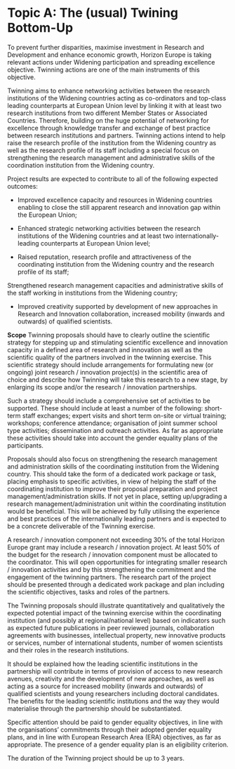 # Topic A: The (usual) Twining Bottom-Up

To prevent further disparities, maximise investment in Research and Development and
enhance economic growth, Horizon Europe is taking relevant actions under Widening
participation and spreading excellence objective. Twinning actions are one of the main
instruments of this objective.

Twinning aims to enhance networking activities between the research institutions of the
Widening countries acting as co-ordinators and top-class leading counterparts at European
Union level by linking it with at least two research institutions from two different Member
States or Associated Countries. Therefore, building on the huge potential of networking for
excellence through knowledge transfer and exchange of best practice between research
institutions and partners. Twinning actions intend to help raise the research profile of the
institution from the Widening country as well as the research profile of its staff including a
special focus on strengthening the research management and administrative skills of the
coordination institution from the Widening country.

Project results are expected to contribute to all of the following expected outcomes:

* Improved excellence capacity and resources in Widening countries enabling to close the
still apparent research and innovation gap within the European Union;

* Enhanced strategic networking activities between the research institutions of the
Widening countries and at least two internationally-leading counterparts at European
Union level;

* Raised reputation, research profile and attractiveness of the coordinating institution from
the Widening country and the research profile of its staff;

Strengthened research management capacities and administrative skills of the staff
working in institutions from the Widening country;

* Improved creativity supported by development of new approaches in Research and
Innovation collaboration, increased mobility (inwards and outwards) of qualified
scientists.

**Scope** Twinning proposals should have to clearly outline the scientific strategy for stepping
up and stimulating scientific excellence and innovation capacity in a defined area of research
and innovation as well as the scientific quality of the partners involved in the twinning
exercise. This scientific strategy should include arrangements for formulating new (or
ongoing) joint research / innovation project(s) in the scientific area of choice and describe
how Twinning will take this research to a new stage, by enlarging its scope and/or the
research / innovation partnerships.

Such a strategy should include a comprehensive set of activities to be supported. These should
include at least a number of the following: short-term staff exchanges; expert visits and short
term on-site or virtual training; workshops; conference attendance; organisation of joint
summer school type activities; dissemination and outreach activities. As far as appropriate
these activities should take into account the gender equality plans of the participants.

Proposals should also focus on strengthening the research management and administration
skills of the coordinating institution from the Widening country. This should take the form of
a dedicated work package or task, placing emphasis to specific activities, in view of helping
the staff of the coordinating institution to improve their proposal preparation and project
management/administration skills. If not yet in place, setting up/upgrading a research
management/administration unit within the coordinating institution would be beneficial. This
will be achieved by fully utilising the experience and best practices of the internationally
leading partners and is expected to be a concrete deliverable of the Twinning exercise.

A research / innovation component not exceeding 30% of the total Horizon Europe grant may
include a research / innovation project. At least 50% of the budget for the research /
innovation component must be allocated to the coordinator. This will open opportunities for
integrating smaller research / innovation activities and by this strengthening the commitment
and the engagement of the twinning partners. The research part of the project should be
presented through a dedicated work package and plan including the scientific objectives, tasks
and roles of the partners.

The Twinning proposals should illustrate quantitatively and qualitatively the expected
potential impact of the twinning exercise within the coordinating institution (and possibly at
regional/national level) based on indicators such as expected future publications in peer
reviewed journals, collaboration agreements with businesses, intellectual property, new
innovative products or services, number of international students, number of women scientists
and their roles in the research institutions.

It should be explained how the leading scientific institutions in the partnership will contribute
in terms of provision of access to new research avenues, creativity and the development of
new approaches, as well as acting as a source for increased mobility (inwards and outwards)
of qualified scientists and young researchers including doctoral candidates. The benefits for
the leading scientific institutions and the way they would materialise through the partnership
should be substantiated.

Specific attention should be paid to gender equality objectives, in line with the organisations’
commitments through their adopted gender equality plans, and in line with European
Research Area (ERA) objectives, as far as appropriate. The presence of a gender equality plan
is an eligibility criterion.

The duration of the Twinning project should be up to 3 years.
